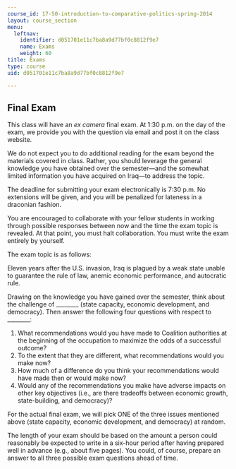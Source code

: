 ```yaml
---
course_id: 17-50-introduction-to-comparative-politics-spring-2014
layout: course_section
menu:
  leftnav:
    identifier: d051701e11c7ba8a9d77bf0c8812f9e7
    name: Exams
    weight: 60
title: Exams
type: course
uid: d051701e11c7ba8a9d77bf0c8812f9e7

---
```


Final Exam
----------

This class will have an _ex camera_ final exam. At 1:30 p.m. on the day of the exam, we provide you with the question via email and post it on the class website.

We do not expect you to do additional reading for the exam beyond the materials covered in class. Rather, you should leverage the general knowledge you have obtained over the semester—and the somewhat limited information you have acquired on Iraq—to address the topic.

The deadline for submitting your exam electronically is 7:30 p.m. No extensions will be given, and you will be penalized for lateness in a draconian fashion.

You are encouraged to collaborate with your fellow students in working through possible responses between now and the time the exam topic is revealed. At that point, you must halt collaboration. You must write the exam entirely by yourself.

The exam topic is as follows:

Eleven years after the U.S. invasion, Iraq is plagued by a weak state unable to guarantee the rule of law, anemic economic performance, and autocratic rule.

Drawing on the knowledge you have gained over the semester, think about the challenge of \_\_\_\_\_\_\_\_ (state capacity, economic development, and democracy). Then answer the following four questions with respect to \_\_\_\_\_\_\_\_:

1.  What recommendations would you have made to Coalition authorities at the beginning of the occupation to maximize the odds of a successful outcome?
2.  To the extent that they are different, what recommendations would you make now?
3.  How much of a difference do you think your recommendations would have made then or would make now?
4.  Would any of the recommendations you make have adverse impacts on other key objectives (i.e., are there tradeoffs between economic growth, state-building, and democracy)?

For the actual final exam, we will pick ONE of the three issues mentioned above (state capacity, economic development, and democracy) at random.

The length of your exam should be based on the amount a person could reasonably be expected to write in a six-hour period after having prepared well in advance (e.g., about five pages). You could, of course, prepare an answer to all three possible exam questions ahead of time.